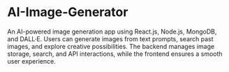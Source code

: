 # AI-Image-Generator
An AI-powered image generation app using React.js, Node.js, MongoDB, and DALL·E. Users can generate images from text prompts, search past images, and explore creative possibilities. The backend manages image storage, search, and API interactions, while the frontend ensures a smooth user experience.
